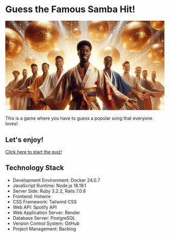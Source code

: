 # Guess the Famous Samba Hit!
<img src="app/assets/images/samba.jpeg" width="500">

This is a game where you have to guess a popular song that everyone loves!
<br>

## Let's enjoy!
[Click here to start the quiz!](https://matsuken-quiz.onrender.com/)
<br>

## Technology Stack
* Development Environment: Docker 24.0.7
* JavaScript Runtime: Node.js 18.19.1
* Server Side: Ruby 3.2.2, Rails 7.0.8
* Frontend: Hotwire
* CSS Framework: Tailwind CSS
* Web API: Spotify API
* Web Application Server: Render
* Database Server: PostgreSQL
* Version Control System: GitHub
* Project Management: Backlog
